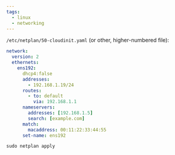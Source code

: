```yaml
---
tags:
  - linux
  - networking
---
```


`/etc/netplan/50-cloudinit.yaml` (or other, higher-numbered file):
```yaml
network:
  version: 2
  ethernets:
    ens192:
      dhcp4:false
      addresses: 
        - 192.168.1.19/24
      routes: 
        - to: default
          via: 192.168.1.1
      nameservers:
        addresses: [192.168.1.5]
        search: [example.com]
      match:
        macaddress: 00:11:22:33:44:55
      set-name: ens192
```

```shell
sudo netplan apply
```